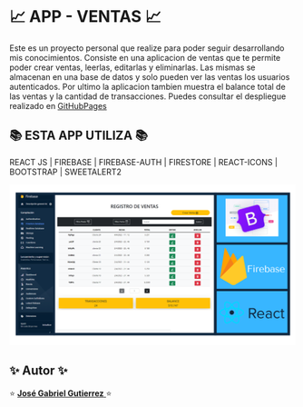 # 📈 APP - VENTAS 📈
Este es un proyecto personal que realize para poder 
seguir desarrollando mis conocimientos. Consiste en una
aplicacion de ventas que te permite poder crear ventas, leerlas, 
editarlas y eliminarlas. Las mismas se almacenan en una 
base de datos y solo pueden ver las ventas los usuarios 
autenticados. Por ultimo la aplicacion tambien muestra 
el balance total de las ventas y la cantidad de transacciones.
Puedes consultar el despliegue realizado en  [GitHubPages](https://joseguti99.github.io/appVentas/)

## 📚 ESTA APP UTILIZA 📚
REACT JS | FIREBASE  | FIREBASE-AUTH | FIRESTORE | REACT-ICONS | BOOTSTRAP | SWEETALERT2 

![grab-landing-page](https://github.com/joseguti99/DB-IMG-PUBLIC/blob/main/firebase-app/APP-VENTA.png?raw=true)

## ✨ Autor ✨
⭐ [**José Gabriel Gutierrez** ](https://www.linkedin.com/in/jose-guti%C3%A9rrez-/)⭐
